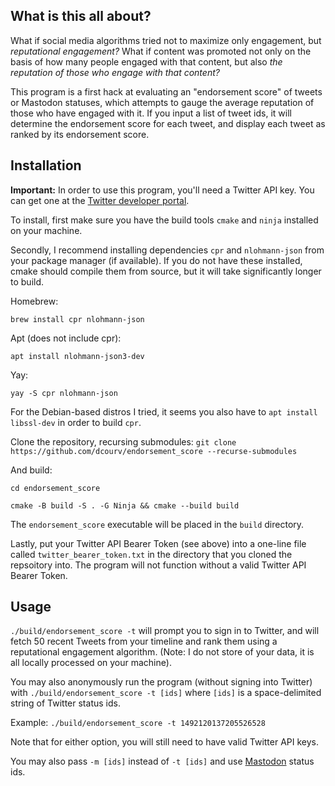 ## What is this all about? ##

[//]: <> (Tired of junk in your twitter feed? Read on) 

What if social media algorithms tried not to maximize only engagement, but *reputational engagement?* What if content was promoted not only on the basis of how many people engaged with that content, but also *the reputation of those who engage with that content?*

This program is a first hack at evaluating an "endorsement score" of tweets or Mastodon statuses, which attempts to gauge the average reputation of those who have engaged with it. If you input a list of tweet ids, it will determine the endorsement score for each tweet, and display each tweet as ranked by its endorsement score.

[//]: <> (
	Example of a tweets with open_paren relatively close_paren high endorsement scores:
	https://twitter.com/i/web/status/1358929992818642947
	https://twitter.com/i/web/status/1358929992818642947
)

## Installation ##

[//]: <> (@NOTE: Test whether you need elevated access)
**Important:** In order to use this program, you'll need a Twitter API key. You can get one at the [Twitter developer portal](https://developer.twitter.com/en/portal/petition/essential/basic-info).

To install, first make sure you have the build tools `cmake` and `ninja` installed on your machine.

Secondly, I recommend installing dependencies `cpr` and `nlohmann-json` from your package manager (if available). If you do not have these installed, cmake should compile them from source, but it will take significantly longer to build.

Homebrew:

`brew install cpr nlohmann-json`

Apt (does not include cpr):

`apt install nlohmann-json3-dev`

Yay:

`yay -S cpr nlohmann-json`

For the Debian-based distros I tried, it seems you also have to `apt install libssl-dev` in order to build `cpr`.

Clone the repository, recursing submodules:
`git clone https://github.com/dcourv/endorsement_score --recurse-submodules`

And build:

`cd endorsement_score`

`cmake -B build -S . -G Ninja && cmake --build build`

The `endorsement_score` executable will be placed in the `build` directory.

Lastly, put your Twitter API Bearer Token (see above) into a one-line file called `twitter_bearer_token.txt` in the directory that you cloned the repsoitory into. The program will not function without a valid Twitter API Bearer Token.

## Usage ##
`./build/endorsement_score -t` will prompt you to sign in to Twitter, and will fetch 50 recent Tweets from your timeline and rank them using a reputational engagement algorithm. (Note: I do not store of your data, it is all locally processed on your machine).

You may also anonymously run the program (without signing into Twitter) with `./build/endorsement_score -t [ids]` where `[ids]` is a space-delimited string of Twitter status ids.

Example: `./build/endorsement_score -t 1492120137205526528`

Note that for either option, you will still need to have valid Twitter API keys.

You may also pass `-m [ids]` instead of `-t [ids]` and use [Mastodon](https://joinmastodon.org/) status ids.